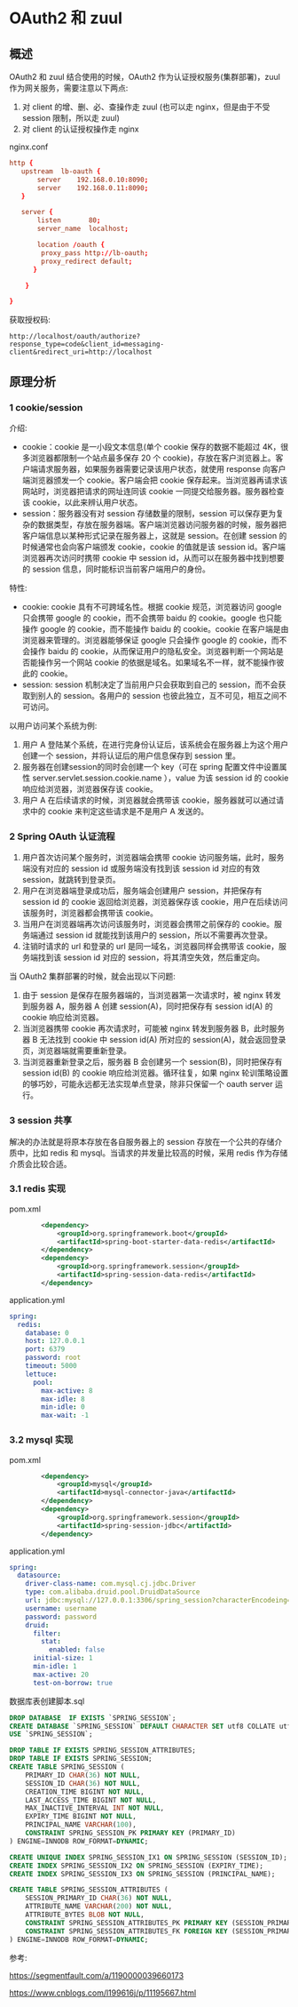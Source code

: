 # OAuth2 和 zuul

## 概述

OAuth2 和 zuul 结合使用的时候，OAuth2 作为认证授权服务(集群部署)，zuul 作为网关服务，需要注意以下两点:

1. 对 client 的增、删、必、查操作走 zuul (也可以走 nginx，但是由于不受 session 限制，所以走 zuul)
2. 对 client 的认证授权操作走 nginx

nginx.conf

```conf
http {
   upstream  lb-oauth {
       server    192.168.0.10:8090;
       server    192.168.0.11:8090;
   }

   server {
       listen       80;
       server_name  localhost;

       location /oauth {
        proxy_pass http://lb-oauth;
        proxy_redirect default;
      }

    }

}
```

获取授权码:

```
http://localhost/oauth/authorize?response_type=code&client_id=messaging-client&redirect_uri=http://localhost
```

## 原理分析

### 1 cookie/session

介绍:

- cookie：cookie 是一小段文本信息(单个 cookie 保存的数据不能超过 4K，很多浏览器都限制一个站点最多保存 20 个 cookie)，存放在客户浏览器上。客户端请求服务器，如果服务器需要记录该用户状态，就使用 response 向客户端浏览器颁发一个 cookie。客户端会把 cookie 保存起来。当浏览器再请求该网站时，浏览器把请求的网址连同该 cookie 一同提交给服务器。服务器检查该 cookie，以此来辨认用户状态。
- session：服务器没有对 session 存储数量的限制，session 可以保存更为复杂的数据类型，存放在服务器端。客户端浏览器访问服务器的时候，服务器把客户端信息以某种形式记录在服务器上，这就是 session。在创建 session 的时候通常也会向客户端颁发 cookie，cookie 的值就是该 session id。客户端浏览器再次访问时携带 cookie 中 session id，从而可以在服务器中找到想要的 session 信息，同时能标识当前客户端用户的身份。

特性:

- cookie: cookie 具有不可跨域名性。根据 cookie 规范，浏览器访问 google 只会携带 google 的 cookie，而不会携带 baidu 的 cookie。google 也只能操作 google 的 cookie，而不能操作 baidu 的 cookie。cookie 在客户端是由浏览器来管理的。浏览器能够保证 google 只会操作 google 的 cookie，而不会操作 baidu 的 cookie，从而保证用户的隐私安全。浏览器判断一个网站是否能操作另一个网站 cookie 的依据是域名。如果域名不一样，就不能操作彼此的 cookie。
- session: session 机制决定了当前用户只会获取到自己的 session，而不会获取到别人的 session。各用户的 session 也彼此独立，互不可见，相互之间不可访问。

以用户访问某个系统为例:

1. 用户 A 登陆某个系统，在进行完身份认证后，该系统会在服务器上为这个用户创建一个 session，并将认证后的用户信息保存到 session 里。
2. 服务器在创建session的同时会创建一个 key（可在 spring 配置文件中设置属性 server.servlet.session.cookie.name ），value 为该 session id 的 cookie 响应给浏览器，浏览器保存该 cookie。
3. 用户 A 在后续请求的时候，浏览器就会携带该 cookie，服务器就可以通过请求中的 cookie 来判定这些请求是不是用户 A 发送的。

### 2 Spring OAuth 认证流程

1. 用户首次访问某个服务时，浏览器端会携带 cookie 访问服务端，此时，服务端没有对应的 session id 或服务端没有找到该 session id 对应的有效 session，就跳转到登录页。
2. 用户在浏览器端登录成功后，服务端会创建用户 session，并把保存有 session id 的 cookie 返回给浏览器，浏览器保存该 cookie，用户在后续访问该服务时，浏览器都会携带该 cookie。
3. 当用户在浏览器端再次访问该服务时，浏览器会携带之前保存的 cookie。服务端通过 session id 就能找到该用户的 session，所以不需要再次登录。
4. 注销时请求的 url 和登录的 url 是同一域名，浏览器同样会携带该 cookie，服务端找到该 session id 对应的 session，将其清空失效，然后重定向。

当 OAuth2 集群部署的时候，就会出现以下问题:

1. 由于 session 是保存在服务器端的，当浏览器第一次请求时，被 nginx 转发到服务器 A，服务器 A 创建 session(A)，同时把保存有 session id(A) 的 cookie 响应给浏览器。
2. 当浏览器携带 cookie 再次请求时，可能被 nginx 转发到服务器 B，此时服务器 B 无法找到 cookie 中 session id(A) 所对应的 session(A)，就会返回登录页，浏览器端就需要重新登录。
3. 当浏览器重新登录之后，服务器 B 会创建另一个 session(B)，同时把保存有 session id(B) 的 cookie 响应给浏览器。循环往复，如果 nginx 轮训策略设置的够巧妙，可能永远都无法实现单点登录，除非只保留一个 oauth server 运行。

### 3 session 共享

解决的办法就是将原本存放在各自服务器上的 session 存放在一个公共的存储介质中，比如 redis 和 mysql。当请求的并发量比较高的时候，采用 redis 作为存储介质会比较合适。

### 3.1 redis 实现

pom.xml

```xml
        <dependency>
            <groupId>org.springframework.boot</groupId>
            <artifactId>spring-boot-starter-data-redis</artifactId>
        </dependency>
        <dependency>
            <groupId>org.springframework.session</groupId>
            <artifactId>spring-session-data-redis</artifactId>
        </dependency>
```

application.yml

```yml
spring:
  redis:
    database: 0
    host: 127.0.0.1
    port: 6379
    password: root
    timeout: 5000
    lettuce:
      pool:
        max-active: 8
        max-idle: 8
        min-idle: 0
        max-wait: -1
```

### 3.2 mysql 实现

pom.xml

```xml
        <dependency>
            <groupId>mysql</groupId>
            <artifactId>mysql-connector-java</artifactId>
        </dependency>
        <dependency>
            <groupId>org.springframework.session</groupId>
            <artifactId>spring-session-jdbc</artifactId>
        </dependency>
```

application.yml

```yml
spring:
  datasource:
    driver-class-name: com.mysql.cj.jdbc.Driver
    type: com.alibaba.druid.pool.DruidDataSource
    url: jdbc:mysql://127.0.0.1:3306/spring_session?characterEncodeing=utf-8&useSSL=false&allowMultiQueries=true&serverTimezone=Asia/Shanghai
    username: username
    password: password
    druid:
      filter:
        stat:
          enabled: false
      initial-size: 1
      min-idle: 1
      max-active: 20
      test-on-borrow: true
```

数据库表创建脚本.sql

```sql
DROP DATABASE  IF EXISTS `SPRING_SESSION`;
CREATE DATABASE `SPRING_SESSION` DEFAULT CHARACTER SET utf8 COLLATE utf8_general_ci;
USE `SPRING_SESSION`;

DROP TABLE IF EXISTS SPRING_SESSION_ATTRIBUTES;
DROP TABLE IF EXISTS SPRING_SESSION;
CREATE TABLE SPRING_SESSION (
    PRIMARY_ID CHAR(36) NOT NULL,
    SESSION_ID CHAR(36) NOT NULL,
    CREATION_TIME BIGINT NOT NULL,
    LAST_ACCESS_TIME BIGINT NOT NULL,
    MAX_INACTIVE_INTERVAL INT NOT NULL,
    EXPIRY_TIME BIGINT NOT NULL,
    PRINCIPAL_NAME VARCHAR(100),
    CONSTRAINT SPRING_SESSION_PK PRIMARY KEY (PRIMARY_ID)
) ENGINE=INNODB ROW_FORMAT=DYNAMIC;

CREATE UNIQUE INDEX SPRING_SESSION_IX1 ON SPRING_SESSION (SESSION_ID);
CREATE INDEX SPRING_SESSION_IX2 ON SPRING_SESSION (EXPIRY_TIME);
CREATE INDEX SPRING_SESSION_IX3 ON SPRING_SESSION (PRINCIPAL_NAME);

CREATE TABLE SPRING_SESSION_ATTRIBUTES (
    SESSION_PRIMARY_ID CHAR(36) NOT NULL,
    ATTRIBUTE_NAME VARCHAR(200) NOT NULL,
    ATTRIBUTE_BYTES BLOB NOT NULL,
    CONSTRAINT SPRING_SESSION_ATTRIBUTES_PK PRIMARY KEY (SESSION_PRIMARY_ID, ATTRIBUTE_NAME),
    CONSTRAINT SPRING_SESSION_ATTRIBUTES_FK FOREIGN KEY (SESSION_PRIMARY_ID) REFERENCES SPRING_SESSION(PRIMARY_ID) ON DELETE CASCADE
) ENGINE=INNODB ROW_FORMAT=DYNAMIC;
```

参考:

https://segmentfault.com/a/1190000039660173

https://www.cnblogs.com/l199616j/p/11195667.html
